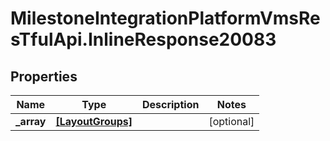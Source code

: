 # MilestoneIntegrationPlatformVmsResTfulApi.InlineResponse20083

## Properties
Name | Type | Description | Notes
------------ | ------------- | ------------- | -------------
**_array** | [**[LayoutGroups]**](LayoutGroups.md) |  | [optional] 
